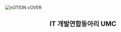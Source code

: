 ![nOTION cOVER](https://github.com/user-attachments/assets/3f4ec71d-c44c-4a43-9551-4172095eaebd)
##
<div align=center>
  
<h2>IT 개발연합동아리 UMC</h2> 

<div>
